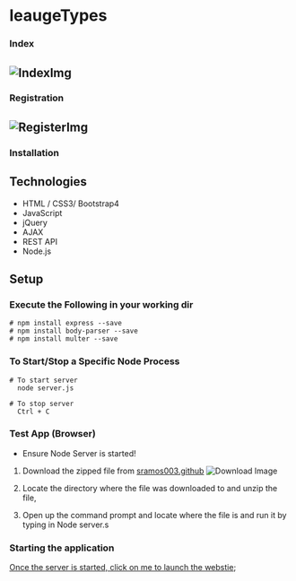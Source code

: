 # leaugeTypes
### Index
![IndexImg](https://i.imgur.com/lNBQkFC.png)
-----
### Registration
![RegisterImg](https://i.imgur.com/6YfXnXH.png)
-----
### Installation
## Technologies
 * HTML / CSS3/ Bootstrap4
 * JavaScript
 * jQuery
 * AJAX
 * REST API
 * Node.js
## Setup

### Execute the Following in your working dir
``` 
# npm install express --save
# npm install body-parser --save
# npm install multer --save
```

### To Start/Stop a Specific Node Process
```
# To start server
  node server.js

# To stop server
  Ctrl + C
```
### Test App (Browser)
+ Ensure Node Server is started! 
1. Download the zipped file from [sramos003.github](https://github.com/sramos003/leaugeTypes/archive/master.zip) ![Download Image](https://i.imgur.com/SNztSOg.png)

2. Locate the directory where the file was downloaded to and unzip the file,

3. Open up the command prompt and locate where the file is and run it by typing in Node server.s

### Starting the application
[Once the server is started, click on me to launch the webstie](https://localhost:8081/index.html);
